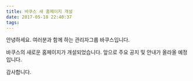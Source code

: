 ```yaml
---
title: 바쿠스 새 홈페이지 개설
date: 2017-05-18 22:40:37
tags:
---
```

안녕하세요.
여러분과 함께 하는 관리자그룹 바쿠스입니다.

바쿠스의 새로운 홈페이지가 개설되었습니다.
앞으로 주요 공지 및 안내가 올라올 예정입니다.

감사합니다.
